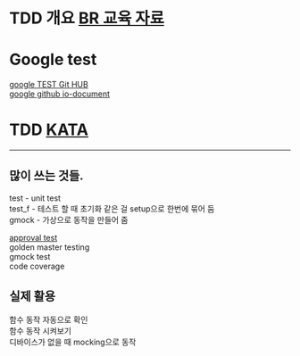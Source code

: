 # TDD 개요 [BR 교육 자료](https://github.ecodesamsung.com/Best-Reviewer-3-17/SHARED)    

# Google test    
  [google TEST Git HUB](https://github.com/google/googletest)     
  [google github io-document](https://google.github.io/googletest/)     
  
# TDD [KATA](https://kata-log.rocks/tdd)    
   
    
---

## 많이 쓰는 것들.    
test - unit test    
test_f - 테스트 할 때 초기화 같은 걸 setup으로 한번에 묶어 둠    
gmock - 가상으로 동작을 만들어 줌    

[approval test](https://github.com/approvals/approvaltests.cpp)    
golden master testing    
gmock test    
code coverage    

## 실제 활용    
함수 동작 자동으로 확인    
함수 동작 시켜보기    
디바이스가 없을 때 mocking으로 동작    
